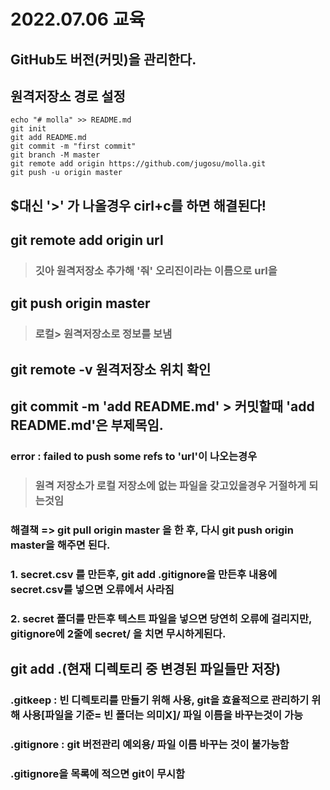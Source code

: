 # 2022.07.06 교육

## GitHub도 버전(커밋)을 관리한다.

## 원격저장소 경로 설정

```
echo "# molla" >> README.md
git init
git add README.md
git commit -m "first commit"
git branch -M master
git remote add origin https://github.com/jugosu/molla.git
git push -u origin master
```

## $대신 '>' 가 나올경우 cirl+c를 하면 해결된다!

## git remote add origin url

> ### 깃아 원격저장소 추가해 '줘' 오리진이라는 이름으로 url을

## git push origin master 

> ### 로컬> 원격저장소로 정보를 보냄

## git remote -v 원격저장소 위치 확인

## git commit -m 'add README.md' > 커밋할때 'add README.md'은 부제목임.

### error : failed to push some refs to 'url'이 나오는경우 

> ### 원격 저장소가 로컬 저장소에 없는 파일을 갖고있을경우 거절하게 되는것임

### 해결책 =>  git pull origin master 을 한 후, 다시 git push origin master을 해주면 된다.

### 1. secret.csv 를 만든후, git add .gitignore을 만든후 내용에 secret.csv를 넣으면 오류에서 사라짐

### 2. secret 폴더를 만든후 텍스트 파일을 넣으면 당연히 오류에 걸리지만, gitignore에 2줄에 secret/ 을 치면 무시하게된다.

## git add .(현재 디렉토리 중 변경된 파일들만 저장)

### .gitkeep : 빈 디렉토리를 만들기 위해 사용, git을 효율적으로 관리하기 위해 사용[파일을 기준= 빈 폴더는 의미X]/ 파일 이름을 바꾸는것이 가능

### .gitignore : git 버전관리 예외용/ 파일 이름 바꾸는 것이 불가능함

###  .gitignore을 목록에 적으면 git이 무시함

